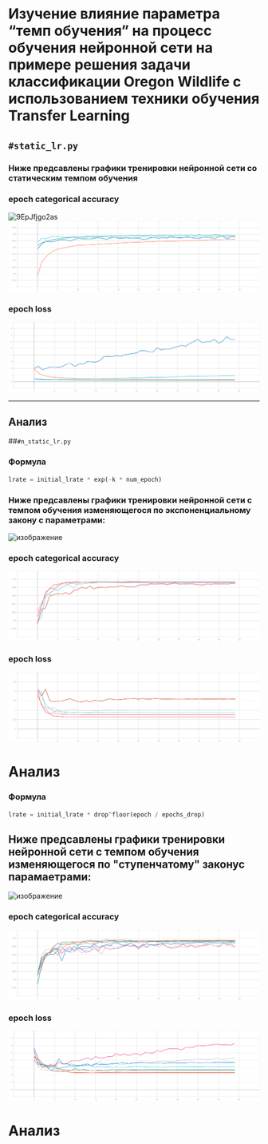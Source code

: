 # Изучение влияние параметра “темп обучения” на процесс обучения нейронной сети на примере решения задачи классификации Oregon Wildlife с использованием техники обучения Transfer Learning
## ```#static_lr.py```
### Ниже предсавлены графики тренировки нейронной сети со статическим темпом обучения 

### epoch categorical accuracy
![9EpJfjgo2as](https://user-images.githubusercontent.com/61012068/111904289-302d6000-8a57-11eb-8238-659a7749af1a.jpg)
![](./graphic/static_categorical_accuracy.svg)
### epoch loss
![](./graphic/static_loss.svg)
***
## Анализ

##```#n_static_lr.py```

### Формула
```python
lrate = initial_lrate * exp(-k * num_epoch)
```
### Ниже предсавлены графики тренировки нейронной сети с темпом обучения изменяющегося по экспоненциальному закону с параметрами:

![изображение](https://user-images.githubusercontent.com/61012068/111904308-505d1f00-8a57-11eb-92b4-b09483f01d86.png)

### epoch categorical accuracy
![](./graphic/exp_categorical_accuracy.svg)
### epoch loss
![](./graphic/exp_loss.svg)

# Анализ

### Формула
```python
lrate = initial_lrate * drop^floor(epoch / epochs_drop) 
```
## Ниже предсавлены графики тренировки нейронной сети с темпом обучения изменяющегося по "ступенчатому" законус парамаетрами:
![изображение](https://user-images.githubusercontent.com/61012068/111904315-59e68700-8a57-11eb-9088-8b8d958053a3.png)

### epoch categorical accuracy
![](./graphic/step_categorical_accuracy.svg)
### epoch loss
![](./graphic/step_loss.svg)
# Анализ
